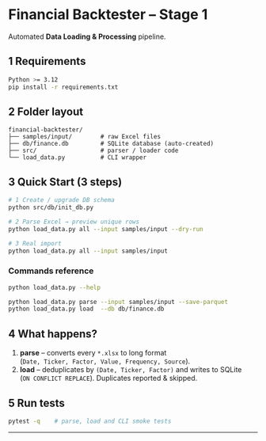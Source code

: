 
# Financial Backtester – Stage 1

Automated **Data Loading & Processing** pipeline.

## 1 Requirements
```bash
Python >= 3.12
pip install -r requirements.txt
```

## 2 Folder layout
```
financial-backtester/
├── samples/input/        # raw Excel files
├── db/finance.db         # SQLite database (auto‑created)
├── src/                  # parser / loader code
└── load_data.py          # CLI wrapper
```

## 3 Quick Start (3 steps)
```bash
# 1 Create / upgrade DB schema
python src/db/init_db.py

# 2 Parse Excel → preview unique rows
python load_data.py all --input samples/input --dry-run

# 3 Real import
python load_data.py all --input samples/input
```

### Commands reference
```bash
python load_data.py --help

python load_data.py parse --input samples/input --save-parquet
python load_data.py load  --db db/finance.db
```

## 4 What happens?
1. **parse** – converts every `*.xlsx` to long format  
   (`Date, Ticker, Factor, Value, Frequency, Source`).
2. **load** – deduplicates by `(Date, Ticker, Factor)` and writes to SQLite  
   (`ON CONFLICT REPLACE`). Duplicates reported & skipped.

## 5 Run tests
```bash
pytest -q    # parse, load and CLI smoke tests
```

---
